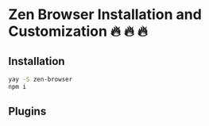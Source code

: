 # Zen Browser Installation and Customization 🔥 🔥 🔥


## Installation



```sh
yay -S zen-browser
npm i

```


## Plugins




